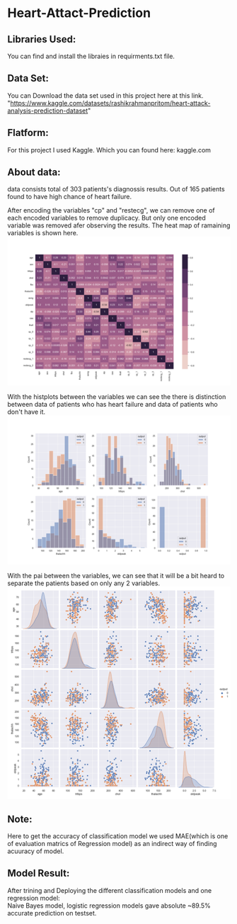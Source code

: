 # Heart-Attact-Prediction








## Libraries Used:  
  
You can find and install the libraies in requirments.txt file.   









## Data Set:  
  
You can Download the data set used in this project here at this link.  
"https://www.kaggle.com/datasets/rashikrahmanpritom/heart-attack-analysis-prediction-dataset"  








## Flatform:  
  
For this project I used Kaggle. Which you can found here: kaggle.com  









## About data:  

data consists total of 303 patients's diagnossis results. Out of 165 patients found to have high chance of heart failure.  



After encoding the variables "cp" and "restecg", we can remove one of each encoded variables to remove duplicacy. But only one encoded variable was removed afer observing the results. The heat map of ramaining variables is shown here.  
![Heatmap-after-processing](https://github.com/balajiabcd/Heart-Attact-Prediction/blob/main/images/before.png)  


With the histplots between the variables we can see the there is distinction between data of patients who has heart failure and data of patients who don't have it.  
![Histplot](https://github.com/balajiabcd/Heart-Attact-Prediction/blob/main/images/histplot.png)  


With the pai between the variables, we can see that it will be a bit heard to separate the patients based on only any 2 variables.
![Scattereplot](https://github.com/balajiabcd/Heart-Attact-Prediction/blob/main/images/pairplot.png)












## Note:  
Here to get the accuracy of classification model we used MAE(which is one of evaluation matrics of Regression model) as an indirect way of finding acuuracy of model.  












## Model Result:  


After trining and Deploying the different classification models and one regression model:  
Naive Bayes model, logistic regression models gave absolute ~89.5% accurate prediction on testset.  

 










